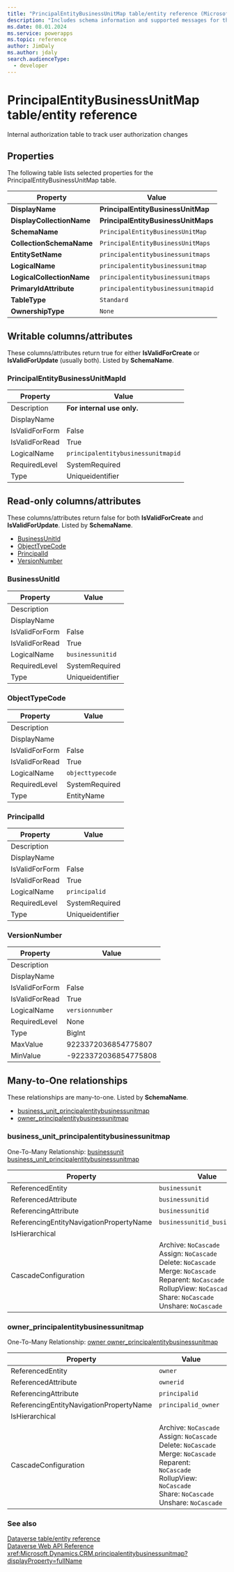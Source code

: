 ```yaml
---
title: "PrincipalEntityBusinessUnitMap table/entity reference (Microsoft Dataverse)"
description: "Includes schema information and supported messages for the PrincipalEntityBusinessUnitMap table/entity with Microsoft Dataverse."
ms.date: 08.01.2024
ms.service: powerapps
ms.topic: reference
author: JimDaly
ms.author: jdaly
search.audienceType: 
  - developer
---
```


# PrincipalEntityBusinessUnitMap table/entity reference

Internal authorization table to track user authorization changes

## Properties

The following table lists selected properties for the PrincipalEntityBusinessUnitMap table.

|Property|Value|
| --- | --- |
| **DisplayName** | **PrincipalEntityBusinessUnitMap** |
| **DisplayCollectionName** | **PrincipalEntityBusinessUnitMaps** |
| **SchemaName** | `PrincipalEntityBusinessUnitMap` |
| **CollectionSchemaName** | `PrincipalEntityBusinessUnitMaps` |
| **EntitySetName** | `principalentitybusinessunitmaps`|
| **LogicalName** | `principalentitybusinessunitmap` |
| **LogicalCollectionName** | `principalentitybusinessunitmaps` |
| **PrimaryIdAttribute** | `principalentitybusinessunitmapid` |
| **TableType** | `Standard` |
| **OwnershipType** | `None` |

## Writable columns/attributes

These columns/attributes return true for either **IsValidForCreate** or **IsValidForUpdate** (usually both). Listed by **SchemaName**.

### <a name="BKMK_PrincipalEntityBusinessUnitMapId"></a> PrincipalEntityBusinessUnitMapId

|Property|Value|
|---|---|
|Description|**For internal use only.**|
|DisplayName||
|IsValidForForm|False|
|IsValidForRead|True|
|LogicalName|`principalentitybusinessunitmapid`|
|RequiredLevel|SystemRequired|
|Type|Uniqueidentifier|


## Read-only columns/attributes

These columns/attributes return false for both **IsValidForCreate** and **IsValidForUpdate**. Listed by **SchemaName**.

- [BusinessUnitId](#BKMK_BusinessUnitId)
- [ObjectTypeCode](#BKMK_ObjectTypeCode)
- [PrincipalId](#BKMK_PrincipalId)
- [VersionNumber](#BKMK_VersionNumber)

### <a name="BKMK_BusinessUnitId"></a> BusinessUnitId

|Property|Value|
|---|---|
|Description||
|DisplayName||
|IsValidForForm|False|
|IsValidForRead|True|
|LogicalName|`businessunitid`|
|RequiredLevel|SystemRequired|
|Type|Uniqueidentifier|

### <a name="BKMK_ObjectTypeCode"></a> ObjectTypeCode

|Property|Value|
|---|---|
|Description||
|DisplayName||
|IsValidForForm|False|
|IsValidForRead|True|
|LogicalName|`objecttypecode`|
|RequiredLevel|SystemRequired|
|Type|EntityName|

### <a name="BKMK_PrincipalId"></a> PrincipalId

|Property|Value|
|---|---|
|Description||
|DisplayName||
|IsValidForForm|False|
|IsValidForRead|True|
|LogicalName|`principalid`|
|RequiredLevel|SystemRequired|
|Type|Uniqueidentifier|

### <a name="BKMK_VersionNumber"></a> VersionNumber

|Property|Value|
|---|---|
|Description||
|DisplayName||
|IsValidForForm|False|
|IsValidForRead|True|
|LogicalName|`versionnumber`|
|RequiredLevel|None|
|Type|BigInt|
|MaxValue|9223372036854775807|
|MinValue|-9223372036854775808|

## Many-to-One relationships

These relationships are many-to-one. Listed by **SchemaName**.

- [business_unit_principalentitybusinessunitmap](#BKMK_business_unit_principalentitybusinessunitmap)
- [owner_principalentitybusinessunitmap](#BKMK_owner_principalentitybusinessunitmap)

### <a name="BKMK_business_unit_principalentitybusinessunitmap"></a> business_unit_principalentitybusinessunitmap

One-To-Many Relationship: [businessunit business_unit_principalentitybusinessunitmap](businessunit.md#BKMK_business_unit_principalentitybusinessunitmap)

|Property|Value|
|---|---|
|ReferencedEntity|`businessunit`|
|ReferencedAttribute|`businessunitid`|
|ReferencingAttribute|`businessunitid`|
|ReferencingEntityNavigationPropertyName|`businessunitid_businessunit`|
|IsHierarchical||
|CascadeConfiguration|Archive: `NoCascade`<br />Assign: `NoCascade`<br />Delete: `NoCascade`<br />Merge: `NoCascade`<br />Reparent: `NoCascade`<br />RollupView: `NoCascade`<br />Share: `NoCascade`<br />Unshare: `NoCascade`|

### <a name="BKMK_owner_principalentitybusinessunitmap"></a> owner_principalentitybusinessunitmap

One-To-Many Relationship: [owner owner_principalentitybusinessunitmap](owner.md#BKMK_owner_principalentitybusinessunitmap)

|Property|Value|
|---|---|
|ReferencedEntity|`owner`|
|ReferencedAttribute|`ownerid`|
|ReferencingAttribute|`principalid`|
|ReferencingEntityNavigationPropertyName|`principalid_owner`|
|IsHierarchical||
|CascadeConfiguration|Archive: `NoCascade`<br />Assign: `NoCascade`<br />Delete: `NoCascade`<br />Merge: `NoCascade`<br />Reparent: `NoCascade`<br />RollupView: `NoCascade`<br />Share: `NoCascade`<br />Unshare: `NoCascade`|



### See also

[Dataverse table/entity reference](../about-entity-reference.md)  
[Dataverse Web API Reference](/power-apps/developer/data-platform/webapi/reference/about)   
<xref:Microsoft.Dynamics.CRM.principalentitybusinessunitmap?displayProperty=fullName>

